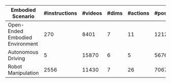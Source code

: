 | Embodied Scenario | #instructions | #videos | #dims | #actions | #positive | #negative |
| --- | --- | --- | --- | --- | --- | --- |
| Open-Ended Embodied Environment | 270 | 8401 | 7 | 11 | 121249 | 79965 |
| Autonomous Driving | 5 | 15870 | 6 | 5 | 56768 | 35044 |
| Robot Manipulation | 2556 | 11430 | 7 | 26 | 70672 | 9338 |
